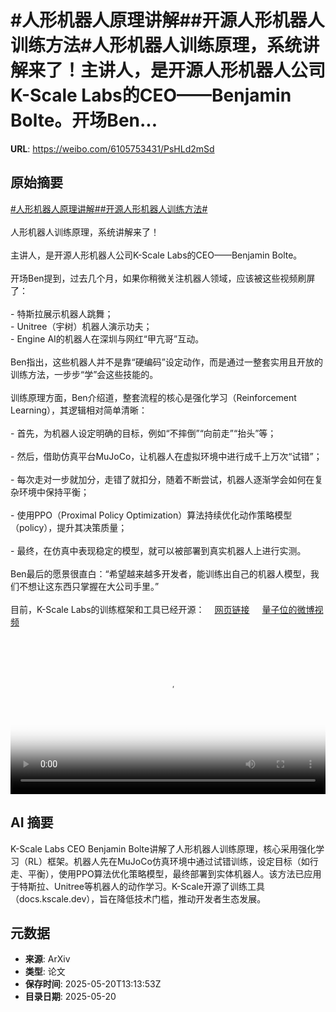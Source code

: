 # #人形机器人原理讲解##开源人形机器人训练方法#人形机器人训练原理，系统讲解来了！主讲人，是开源人形机器人公司K-Scale Labs的CEO——Benjamin Bolte。开场Ben...

**URL**: https://weibo.com/6105753431/PsHLd2mSd

## 原始摘要

<a href="https://m.weibo.cn/search?containerid=231522type%3D1%26t%3D10%26q%3D%23%E4%BA%BA%E5%BD%A2%E6%9C%BA%E5%99%A8%E4%BA%BA%E5%8E%9F%E7%90%86%E8%AE%B2%E8%A7%A3%23&amp;extparam=%23%E4%BA%BA%E5%BD%A2%E6%9C%BA%E5%99%A8%E4%BA%BA%E5%8E%9F%E7%90%86%E8%AE%B2%E8%A7%A3%23" data-hide=""><span class="surl-text">#人形机器人原理讲解#</span></a><a href="https://m.weibo.cn/search?containerid=231522type%3D1%26t%3D10%26q%3D%23%E5%BC%80%E6%BA%90%E4%BA%BA%E5%BD%A2%E6%9C%BA%E5%99%A8%E4%BA%BA%E8%AE%AD%E7%BB%83%E6%96%B9%E6%B3%95%23&amp;extparam=%23%E5%BC%80%E6%BA%90%E4%BA%BA%E5%BD%A2%E6%9C%BA%E5%99%A8%E4%BA%BA%E8%AE%AD%E7%BB%83%E6%96%B9%E6%B3%95%23" data-hide=""><span class="surl-text">#开源人形机器人训练方法#</span></a><br><br>人形机器人训练原理，系统讲解来了！<br><br>主讲人，是开源人形机器人公司K-Scale Labs的CEO——Benjamin Bolte。<br><br>开场Ben提到，过去几个月，如果你稍微关注机器人领域，应该被这些视频刷屏了：<br><br>- 特斯拉展示机器人跳舞；<br>- Unitree（宇树）机器人演示功夫；<br>- Engine AI的机器人在深圳与网红“甲亢哥”互动。<br><br>Ben指出，这些机器人并不是靠“硬编码”设定动作，而是通过一整套实用且开放的训练方法，一步步“学”会这些技能的。<br><br>训练原理方面，Ben介绍道，整套流程的核心是强化学习（Reinforcement Learning），其逻辑相对简单清晰：<br><br>- 首先，为机器人设定明确的目标，例如“不摔倒”“向前走”“抬头”等；<br>    <br>- 然后，借助仿真平台MuJoCo，让机器人在虚拟环境中进行成千上万次“试错”；<br>    <br>- 每次走对一步就加分，走错了就扣分，随着不断尝试，机器人逐渐学会如何在复杂环境中保持平衡；<br>    <br>- 使用PPO（Proximal Policy Optimization）算法持续优化动作策略模型（policy），提升其决策质量；<br>    <br>- 最终，在仿真中表现稳定的模型，就可以被部署到真实机器人上进行实测。<br><br>Ben最后的愿景很直白：“希望越来越多开发者，能训练出自己的机器人模型，我们不想让这东西只掌握在大公司手里。”<br><br>目前，K-Scale Labs的训练框架和工具已经开源：<a href="https://weibo.cn/sinaurl?u=https%3A%2F%2Fdocs.kscale.dev%2Fdocs%2Fgetting-started" data-hide=""><span class="url-icon"><img style="width: 1rem;height: 1rem" src="https://h5.sinaimg.cn/upload/2015/09/25/3/timeline_card_small_web_default.png" referrerpolicy="no-referrer"></span><span class="surl-text">网页链接</span></a> <a href="https://video.weibo.com/show?fid=1034:5168409260785679" data-hide=""><span class="url-icon"><img style="width: 1rem;height: 1rem" src="https://h5.sinaimg.cn/upload/2015/09/25/3/timeline_card_small_video_default.png" referrerpolicy="no-referrer"></span><span class="surl-text">量子位的微博视频</span></a><br clear="both"><div style="clear: both"></div><video controls="controls" poster="https://tvax3.sinaimg.cn/orj480/006Fd7o3ly1i1m0wewkpsj31hc0u040x.jpg" style="width: 100%"><source src="https://f.video.weibocdn.com/o0/8IhSoilblx08ooquMovC0104120fjRG80E060.mp4?label=mp4_720p&amp;template=1280x720.25.0&amp;ori=0&amp;ps=1CwnkDw1GXwCQx&amp;Expires=1747750045&amp;ssig=3AFWm9cofe&amp;KID=unistore,video"><source src="https://f.video.weibocdn.com/o0/C4ZbggXmlx08ooqr4LTO01041207duWb0E030.mp4?label=mp4_hd&amp;template=852x480.25.0&amp;ori=0&amp;ps=1CwnkDw1GXwCQx&amp;Expires=1747750045&amp;ssig=jldq2X3bpj&amp;KID=unistore,video"><source src="https://f.video.weibocdn.com/o0/kS7euVuClx08ooqq9RPi01041204kdi60E020.mp4?label=mp4_ld&amp;template=640x360.25.0&amp;ori=0&amp;ps=1CwnkDw1GXwCQx&amp;Expires=1747750045&amp;ssig=nDH2Fi7Zh8&amp;KID=unistore,video"><p>视频无法显示，请前往<a href="https://video.weibo.com/show?fid=1034%3A5168409260785679" target="_blank" rel="noopener noreferrer">微博视频</a>观看。</p></video>

## AI 摘要

K-Scale Labs CEO Benjamin Bolte讲解了人形机器人训练原理，核心采用强化学习（RL）框架。机器人先在MuJoCo仿真环境中通过试错训练，设定目标（如行走、平衡），使用PPO算法优化策略模型，最终部署到实体机器人。该方法已应用于特斯拉、Unitree等机器人的动作学习。K-Scale开源了训练工具（docs.kscale.dev），旨在降低技术门槛，推动开发者生态发展。

## 元数据

- **来源**: ArXiv
- **类型**: 论文
- **保存时间**: 2025-05-20T13:13:53Z
- **目录日期**: 2025-05-20
